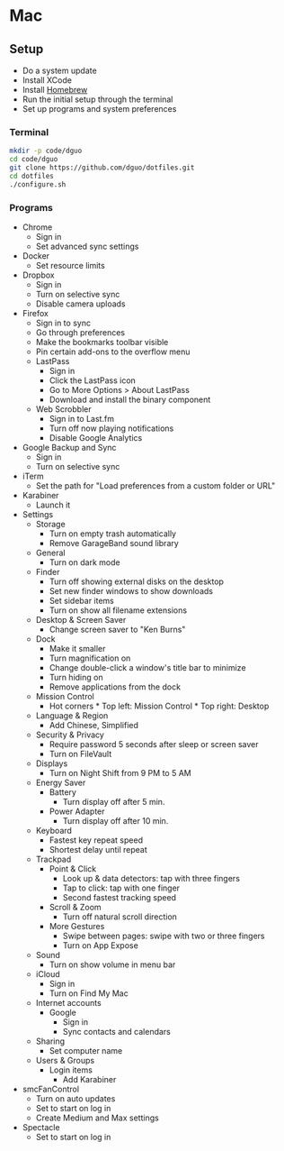 # Mac

## Setup

* Do a system update
* Install XCode
* Install [Homebrew](https://brew.sh/)
* Run the initial setup through the terminal
* Set up programs and system preferences

### Terminal

```sh
mkdir -p code/dguo
cd code/dguo
git clone https://github.com/dguo/dotfiles.git
cd dotfiles
./configure.sh
```

### Programs

* Chrome
    * Sign in
    * Set advanced sync settings
* Docker
    * Set resource limits
* Dropbox
    * Sign in
    * Turn on selective sync
    * Disable camera uploads
* Firefox
    * Sign in to sync
    * Go through preferences
    * Make the bookmarks toolbar visible
    * Pin certain add-ons to the overflow menu
    * LastPass
        * Sign in
        * Click the LastPass icon
        * Go to More Options > About LastPass
        * Download and install the binary component
    * Web Scrobbler
        * Sign in to Last.fm
        * Turn off now playing notifications
        * Disable Google Analytics
* Google Backup and Sync
    * Sign in
    * Turn on selective sync
* iTerm
    * Set the path for "Load preferences from a custom folder or URL"
* Karabiner
    * Launch it
* Settings
    * Storage
        * Turn on empty trash automatically
        * Remove GarageBand sound library
    * General
        * Turn on dark mode
    * Finder
        * Turn off showing external disks on the desktop
        * Set new finder windows to show downloads
        * Set sidebar items
        * Turn on show all filename extensions
    * Desktop & Screen Saver
        * Change screen saver to "Ken Burns"
    * Dock
        * Make it smaller
        * Turn magnification on
        * Change double-click a window's title bar to minimize
        * Turn hiding on
        * Remove applications from the dock
    * Mission Control
        * Hot corners
                * Top left: Mission Control
                * Top right: Desktop
    * Language & Region
        * Add Chinese, Simplified
    * Security & Privacy
        * Require password 5 seconds after sleep or screen saver
        * Turn on FileVault
    * Displays
        * Turn on Night Shift from 9 PM to 5 AM
    * Energy Saver
        * Battery
            * Turn display off after 5 min.
        * Power Adapter
            * Turn display off after 10 min.
    * Keyboard
        * Fastest key repeat speed
        * Shortest delay until repeat
    * Trackpad
        * Point & Click
            * Look up & data detectors: tap with three fingers
            * Tap to click: tap with one finger
            * Second fastest tracking speed
        * Scroll & Zoom
            * Turn off natural scroll direction
        * More Gestures
            * Swipe between pages: swipe with two or three fingers
            * Turn on App Expose
    * Sound
        * Turn on show volume in menu bar
    * iCloud
        * Sign in
        * Turn on Find My Mac
    * Internet accounts
        * Google
            * Sign in
            * Sync contacts and calendars
    * Sharing
        * Set computer name
    * Users & Groups
        * Login items
            * Add Karabiner
* smcFanControl
    * Turn on auto updates
    * Set to start on log in
    * Create Medium and Max settings
* Spectacle
    * Set to start on log in
